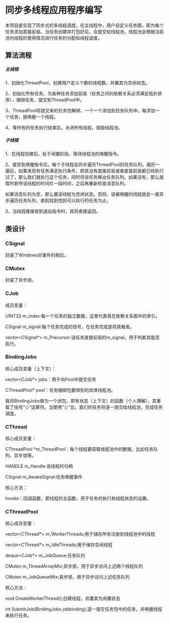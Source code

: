 # 同步多线程应用程序编写

本项目是实现了同步式的多线程调度。在主线程中，用户自定义任务图，即为每个任务添加直接前驱。当任务创建并打包好后，会提交给线程池，线程池会根据当前池内线程的使用情况进行任务的分配和线程调度。

## 算法流程

##### 主线程

1、初始化ThreadPool，创建用户定义个数的线程数，并置其为空闲状态。

2、初始化所有任务，为各种任务添加前驱（任务之间的依赖关系必须满足拓扑排序），捆绑任务，提交到ThreadPool中。

3、ThreadPool将提交来的任务包解绑，一个一个添加到任务队列中。每添加一个任务，就唤醒一个线程。

4、等所有的任务执行结束后，关闭所有线程，销毁线程池。

##### 子线程

1、在线程创建后，处于闲置阶段，等待线程池的唤醒指令。

2、接受到唤醒指令后，每个子线程会异步遍历ThreadPool的任务队列。遍历一遍后，如果发现有任务满足执行条件，即其没有直接前驱或者直接前驱都已经执行过了，那么我们就执行这个任务，同时将该任务移出任务队列。如果没有，那么就暂时剥夺该线程的时间片一段时间，之后再重新检查消息队列。

如果消息队列为空，那么置该线程为空闲状态。否则，该被唤醒的线程就会一直异步遍历任务队列，直到找到找到可以执行的任务为止。

3、当线程接接收到退出指令时，其将直接返回。

## 类设计

### CSignal

封装了Windows对事件的相应。

### CMutex

封装了异步锁。

### CJob

成员变量：

UINT32 m_index:每一个任务的独立数据，这里代表其在依赖关系图中的索引。

CSignal m_signal:每个任务完成的信号，在任务完成是将其触发。

vector<CSignal*>  m_Precursor:该任务直接前驱的m_signal，用于判断其能否执行。

### BindingJobs

核心成员变量（上下文）：

vector<CJob*> jobs：用于向Pool中提交任务

CThreadPool* pool：任务捆绑包要绑到的具体线程池。

我将BindingJobs做为一个闭包，即有状态（上下文）的函数（个人理解），其重载了括号“（）”运算符。当使用“（）”后，我们的任务将逐一提交给线程池，完成任务调度。

### CThread

核心成员变量：

CThreadPool *m_ThreadPool：每个线程要获取线程池中的数据，比如任务队列、异步锁等。

HANDLE m_Handle:该线程的句柄

CSignal m_AwakeSignal:任务唤醒事件

核心方法：

Invoke：回调函数，即线程的主函数，用于任务的执行和线程状态的设置。

### CThreadPool

核心成员变量：

vector<CThread*> m_WorkerThreads;用于储存所有注册到线程池中的线程

vector<CThread*> m_IdleThreads;用于储存空闲线程

deque<CJob*> m_JobQueue;任务队列

CMutex m_ThreadArrayMtx;异步锁，用于异步访问上述两个线程队列

CMutex m_JobQueueMtx;易步锁，用于异步访问上述任务队列

核心方法：

void CreateWorkerThread();创建线程，并置其为闲置状态

int SubmitJob(BindingJobs jobbinding);逐一提交任务包中的任务，并唤醒线程来执行任务。

